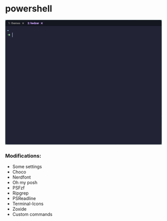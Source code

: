 # powershell

![](preview.png)

### Modifications:

- Some settings
- Choco
- Nerdfont
- Oh my posh
- PSFzf
- Ripgrep
- PSReadline
- Terminal-Icons
- Zoxide
- Custom commands

